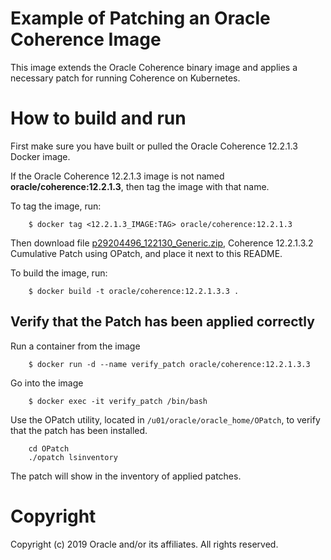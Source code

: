 Example of Patching an Oracle Coherence Image
=============================================
This image extends the Oracle Coherence binary image and applies a necessary patch for running Coherence on Kubernetes.

# How to build and run
First make sure you have built or pulled the Oracle Coherence 12.2.1.3 Docker image.

If the Oracle Coherence 12.2.1.3 image is not named **oracle/coherence:12.2.1.3**,
then tag the image with that name.

To tag the image, run:

        $ docker tag <12.2.1.3_IMAGE:TAG> oracle/coherence:12.2.1.3


Then download file [p29204496_122130_Generic.zip](https://updates.oracle.com/Orion/PatchDetails/process_form?patch_num=29204496),
Coherence 12.2.1.3.2 Cumulative Patch using OPatch, and place it next to this README.

To build the image, run:

        $ docker build -t oracle/coherence:12.2.1.3.3 .

## Verify that the Patch has been applied correctly
Run a container from the image

        $ docker run -d --name verify_patch oracle/coherence:12.2.1.3.3

Go into the image

        $ docker exec -it verify_patch /bin/bash

Use the OPatch utility, located in `/u01/oracle/oracle_home/OPatch`, to verify that the patch has been installed.

        cd OPatch
        ./opatch lsinventory 

The patch will show in the inventory of applied patches.

# Copyright
Copyright (c) 2019 Oracle and/or its affiliates. All rights reserved.
